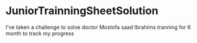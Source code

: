 # JuniorTrainningSheetSolution
I've taken a challenge to solve doctor Mostofa saad Ibrahims tranning for 6 month to track my progress
